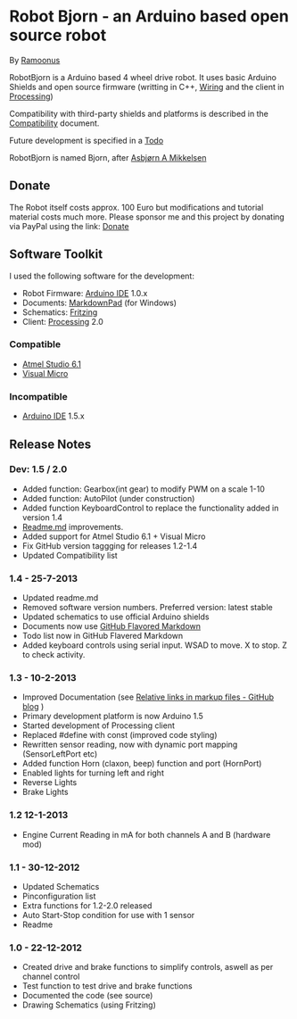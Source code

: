 # Robot Bjorn - an Arduino based open source robot #
By [Ramoonus](http://www.ramoonus.nl)

RobotBjorn is a Arduino based 4 wheel drive robot. 
It uses basic Arduino Shields and open source firmware (writting in C++, [Wiring](http://wiring.org.co/) and the client in [Processing](http://www.processing.org/))

Compatibility with third-party shields and platforms is described in the [Compatibility](compatibility.md) document.

Future development is specified in a [Todo](todo.md)

RobotBjorn is named Bjorn, after [Asbjørn A Mikkelsen](https://twitter.com/neslekkim)

## Donate ##
The Robot itself costs approx. 100 Euro but modifications and tutorial material costs much more.
Please sponsor me and this project by donating via PayPal using the link: 
[Donate](https://www.paypal.com/cgi-bin/webscr?cmd=_s-xclick&hosted_button_id=RZ2HK2NADF4DC "Donate through PayPal")

## Software Toolkit ##
I used the following software for the development:

* Robot Firmware: [Arduino IDE](http://arduino.cc/en/Main/Software "Download Arduino IDE") 1.0.x
* Documents: [MarkdownPad](http://markdownpad.com/ "Download MarkdownPad") (for Windows)
* Schematics: [Fritzing](http://fritzing.org/ "Download Fritzing") 
* Client: [Processing](http://processing.org/download/ "Download Processing") 2.0

### Compatible ###
* [Atmel Studio 6.1 ](http://www.atmel.com/microsite/atmel_studio6/ "Atmel Studio 6")
* [Visual Micro](http://www.visualmicro.com/ "Visual Micro")

### Incompatible ###
* [Arduino IDE](http://arduino.cc/en/Main/Software "Download Arduino IDE") 1.5.x

## Release Notes ##
### Dev: 1.5 / 2.0 ###
* Added function: Gearbox(int gear) to modify PWM on a scale 1-10
* Added function: AutoPilot (under construction)
* Added function KeyboardControl to replace the functionality added in version 1.4
* [Readme.md](Readme.md) improvements.
* Added support for Atmel Studio 6.1 + Visual Micro
* Fix GitHub version taggging for releases 1.2-1.4  
* Updated Compatibility list

### 1.4 - 25-7-2013 ###
* Updated readme.md
* Removed software version numbers. Preferred version: latest stable
* Updated schematics to use official Arduino shields
* Documents now use [GitHub Flavored Markdown](https://help.github.com/articles/github-flavored-markdown)
* Todo list now in GitHub Flavered Markdown
* Added keyboard controls using serial input. WSAD to move. X to stop. Z to check activity.
 
### 1.3 - 10-2-2013 ###
* Improved Documentation (see [Relative links in markup files - GitHub blog](https://github.com/blog/1395-relative-links-in-markup-files) )
* Primary development platform is now Arduino 1.5
* Started development of Processing client
* Replaced #define with const (improved code styling)
* Rewritten sensor reading, now with dynamic port mapping (SensorLeftPort etc)
* Added function Horn (claxon, beep) function and port (HornPort)
* Enabled lights for turning left and right
* Reverse Lights
* Brake Lights

### 1.2 12-1-2013 ###
* Engine Current Reading in mA for both channels A and B (hardware mod)

### 1.1 - 30-12-2012 ###
* Updated Schematics
* Pinconfiguration list
* Extra functions for 1.2-2.0 released
* Auto Start-Stop condition for use with 1 sensor
* Readme

### 1.0 - 22-12-2012 ###
* Created drive and brake functions to simplify controls, aswell as per channel control
* Test function to test drive and brake functions
* Documented the code (see source)
* Drawing Schematics (using Fritzing)
